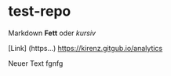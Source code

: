 # test-repo

Markdown **Fett** oder *kursiv*

[Link] (https...) https://kirenz.gitgub.io/analytics

Neuer Text fgnfg